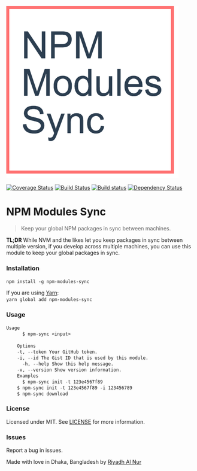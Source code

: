 ![Logo](img/logo.png)  

[![Coverage Status](https://coveralls.io/repos/github/riyadhalnur/npm-modules-sync/badge.svg?branch=master)](https://coveralls.io/github/riyadhalnur/npm-modules-sync?branch=master) [![Build Status](https://travis-ci.org/riyadhalnur/npm-modules-sync.svg?branch=master)](https://travis-ci.org/riyadhalnur/npm-modules-sync) [![Build status](https://ci.appveyor.com/api/projects/status/wot1639xtubej0j9?svg=true)](https://ci.appveyor.com/project/riyadhalnur/npm-modules-sync) [![Dependency Status](https://dependencyci.com/github/riyadhalnur/npm-modules-sync/badge)](https://dependencyci.com/github/riyadhalnur/npm-modules-sync)  

NPM Modules Sync
=================  
> Keep your global NPM packages in sync between machines.  

**TL;DR** While NVM and the likes let you keep packages in sync between multiple version, 
if you develop across multiple machines, you can use this module to keep your global packages in sync.  

### Installation  
`npm install -g npm-modules-sync`  

If you are using [Yarn](https://yarnpkg.com/):  
`yarn global add npm-modules-sync`  

### Usage  
```shell
Usage
	  $ npm-sync <input>  

	Options
    -t, --token Your GitHub token.  
    -i, --id The Gist ID that is used by this module.  
	  -h, --help Show this help message.  
    -v, --version Show version information.  
	Examples  
	  $ npm-sync init -t 123e4567f89
    $ npm-sync init -t 123e4567f89 -i 123456789
    $ npm-sync download
```  

### License  
Licensed under MIT. See [LICENSE](LICENSE) for more information.  

### Issues  
Report a bug in issues.   

Made with love in Dhaka, Bangladesh by [Riyadh Al Nur](https://verticalaxisbd.com)
